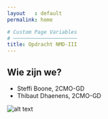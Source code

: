 ```yaml
---
layout   : default
permalink: home

# Custom Page Variables
# ─────────────────────
title: Opdracht NMD-III
---
```


Wie zijn we?
------------

 - Steffi Boone, 2CMO-GD
 - Thibaut Dhaenens, 2CMO-GD


![alt text](https://github.com/gdmgent-1718-nmd3/1718-nmd3-project-dhaenens_boone/blob/master/docs/assets/17760215_10212767703250254_1504643583277174030_n.jpg)
